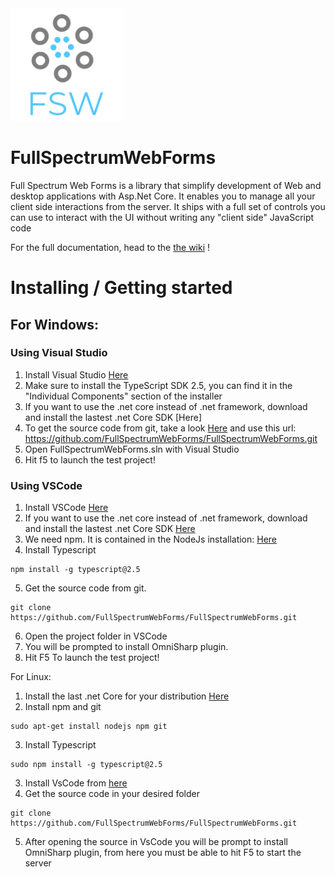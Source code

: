 <img src="LogoFSW.png" width="180" height="180">

# FullSpectrumWebForms
Full Spectrum Web Forms is a library that simplify development of Web and desktop applications with Asp.Net Core. It enables you to manage all your client side interactions from the server. It ships with a full set of controls you can use to interact with the UI without writing any "client side" JavaScript code

For the full documentation, head to the [the wiki](https://github.com/FullSpectrumWebForms/FullSpectrumWebForms/wiki) !

# Installing / Getting started

## For Windows:
### Using Visual Studio

1. Install Visual Studio [Here](https://visualstudio.microsoft.com/downloads/)
2. Make sure to install the TypeScript SDK 2.5, you can find it in the "Individual Components" section of the installer
3. If you want to use the .net core instead of .net framework, download and install the lastest .net Core SDK [Here]
4. To get the source code from git, take a look [Here](https://docs.microsoft.com/en-us/vsts/repos/git/clone?view=vsts&tabs=visual-studio#clone-from-another-git-provider) and use this url: https://github.com/FullSpectrumWebForms/FullSpectrumWebForms.git
5. Open FullSpectrumWebForms.sln with Visual Studio
6. Hit f5 to launch the test project!

### Using VSCode

1. Install VSCode [Here](https://code.visualstudio.com/download)
2. If you want to use the .net core instead of .net framework, download and install the lastest .net Core SDK [Here](https://www.microsoft.com/net/download)
3. We need npm. It is contained in the NodeJs installation: [Here](https://nodejs.org/en/download/current/)
4. Install Typescript
```shell
npm install -g typescript@2.5
```
5. Get the source code from git.
```shell
git clone https://github.com/FullSpectrumWebForms/FullSpectrumWebForms.git
```
6. Open the project folder in VSCode
7. You will be prompted to install OmniSharp plugin.
8. Hit F5 To launch the test project!

For Linux:

1. Install the last .net Core for your distribution [Here](https://www.microsoft.com/net/download/linux-package-manager/rhel/sdk-current)
2. Install npm and git
```shell
sudo apt-get install nodejs npm git
```
3. Install Typescript
```shell
sudo npm install -g typescript@2.5
```
3. Install VsCode from [here](https://code.visualstudio.com/)
4. Get the source code in your desired folder
```shell
git clone https://github.com/FullSpectrumWebForms/FullSpectrumWebForms.git
```
5. After opening the source in VsCode you will be prompt to install OmniSharp plugin, from here you must be able to hit F5 to      start the server
